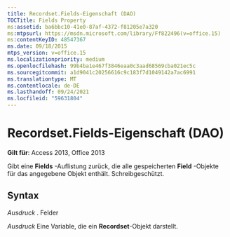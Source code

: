 ```yaml
---
title: Recordset.Fields-Eigenschaft (DAO)
TOCTitle: Fields Property
ms:assetid: ba6bbc10-41e0-87af-4372-f81205e7a320
ms:mtpsurl: https://msdn.microsoft.com/library/Ff822496(v=office.15)
ms:contentKeyID: 48547367
ms.date: 09/18/2015
mtps_version: v=office.15
ms.localizationpriority: medium
ms.openlocfilehash: 99b4ba1e467f3846eaa0c3aad68569cba021ec5c
ms.sourcegitcommit: a1d9041c20256616c9c183f7d1049142a7ac6991
ms.translationtype: MT
ms.contentlocale: de-DE
ms.lasthandoff: 09/24/2021
ms.locfileid: "59631804"
---
```

# <a name="recordsetfields-property-dao"></a>Recordset.Fields-Eigenschaft (DAO)


**Gilt für**: Access 2013, Office 2013

Gibt eine **Fields** -Auflistung zurück, die alle gespeicherten **Field** -Objekte für das angegebene Objekt enthält. Schreibgeschützt.

## <a name="syntax"></a>Syntax

*Ausdruck* . Felder

*Ausdruck* Eine Variable, die ein **Recordset**-Objekt darstellt.

